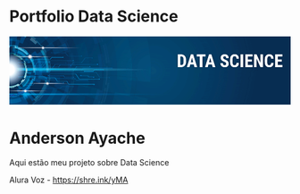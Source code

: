 # Portfolio Data Science

![Screenshot](image.png)


# Anderson Ayache 
Aqui estão meu projeto sobre Data Science

Alura Voz - https://shre.ink/yMA
